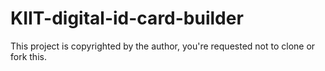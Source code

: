 # KIIT-digital-id-card-builder
This project is copyrighted by the author, you're requested not to clone or fork this.
